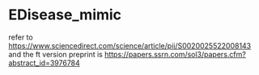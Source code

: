 # EDisease_mimic

refer to https://www.sciencedirect.com/science/article/pii/S0020025522008143
and the ft version preprint is https://papers.ssrn.com/sol3/papers.cfm?abstract_id=3976784
